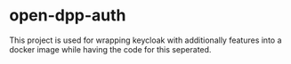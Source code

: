 # open-dpp-auth

This project is used for wrapping keycloak with additionally features into a docker image while having the code for this seperated.
